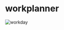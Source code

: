 # workplanner



![workday](https://user-images.githubusercontent.com/76463522/111882435-f04d7680-898b-11eb-8202-4dfcd066d2df.png)

